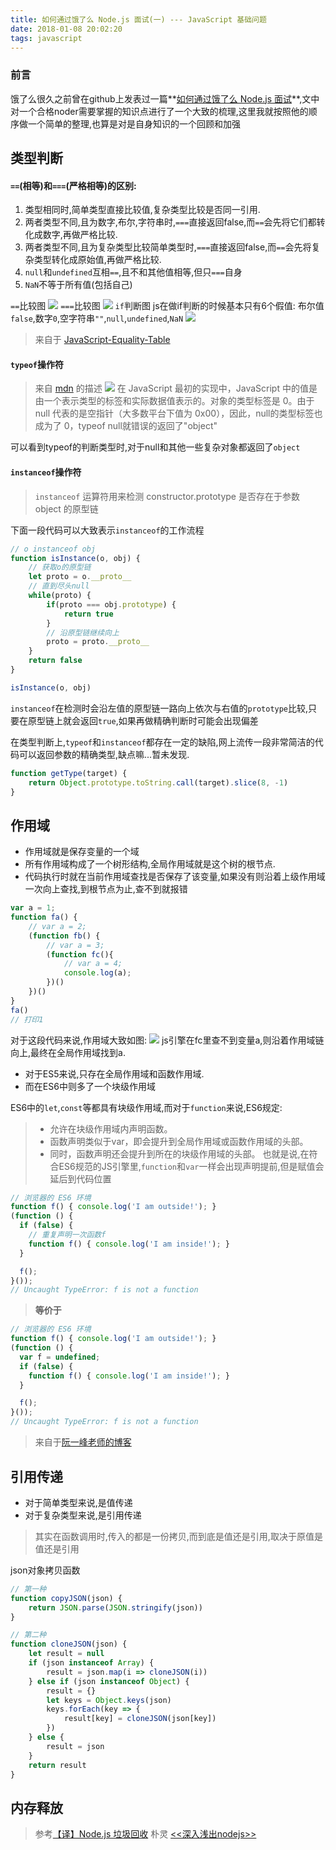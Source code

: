 ```yaml
---
title: 如何通过饿了么 Node.js 面试(一) --- JavaScript 基础问题
date: 2018-01-08 20:02:20
tags: javascript
---
```


### 前言
饿了么很久之前曾在github上发表过一篇**[如何通过饿了么 Node.js 面试](https://github.com/ElemeFE/node-interview/)**,文中对一个合格noder需要掌握的知识点进行了一个大致的梳理,这里我就按照他的顺序做一个简单的整理,也算是对是自身知识的一个回顾和加强

## 类型判断
#### `==`(相等)和`===`(严格相等)的区别:
1. 类型相同时,简单类型直接比较值,复杂类型比较是否同一引用.
2. 两者类型不同,且为数字,布尔,字符串时,`===`直接返回false,而`==`会先将它们都转化成数字,再做严格比较.
3. 两者类型不同,且为复杂类型比较简单类型时,`===`直接返回false,而`==`会先将复杂类型转化成原始值,再做严格比较.
4. `null`和`undefined`互相`==`,且不和其他值相等,但只`===`自身
5. `NaN`不等于所有值(包括自己)

<!-- more -->

`==`比较图
![](https://ws1.sinaimg.cn/large/005tsFX0gy1fn9i33ty02j30ip0hljro.jpg)
`===`比较图
![](https://ws1.sinaimg.cn/large/005tsFX0gy1fn9i33yetrj30iq0hj0t0.jpg)
`if`判断图
js在做if判断的时候基本只有6个假值: 布尔值`false`,数字`0`,空字符串`""`,`null`,`undefined`,`NaN`
![](https://ws1.sinaimg.cn/large/005tsFX0gy1fn9i342spsj30ad0ez74r.jpg)
> 来自于 [JavaScript-Equality-Table](https://dorey.github.io/JavaScript-Equality-Table/)

#### `typeof`操作符
> 来自 [mdn](https://developer.mozilla.org/zh-CN/docs/Web/JavaScript/Reference/Operators/typeof) 的描述
![](https://ws1.sinaimg.cn/large/005tsFX0gy1fna6vwbw9wj30q40bp0te.jpg)
在 JavaScript 最初的实现中，JavaScript 中的值是由一个表示类型的标签和实际数据值表示的。对象的类型标签是 0。由于 null 代表的是空指针（大多数平台下值为 0x00），因此，null的类型标签也成为了 0，typeof null就错误的返回了"object"

可以看到typeof的判断类型时,对于null和其他一些复杂对象都返回了`object`

#### `instanceof`操作符
> `instanceof` 运算符用来检测 constructor.prototype 是否存在于参数 object 的原型链

下面一段代码可以大致表示`instanceof`的工作流程
```javascript
// o instanceof obj
function isInstance(o, obj) {
    // 获取o的原型链
    let proto = o.__proto__
    // 直到尽头null
    while(proto) {
        if(proto === obj.prototype) {
            return true
        }
        // 沿原型链继续向上
        proto = proto.__proto__ 
    }
    return false
}

isInstance(o, obj)
```
`instanceof`在检测时会沿左值的原型链一路向上依次与右值的`prototype`比较,只要在原型链上就会返回`true`,如果再做精确判断时可能会出现偏差

在类型判断上,`typeof`和`instanceof`都存在一定的缺陷,网上流传一段非常简洁的代码可以返回参数的精确类型,缺点嘛...暂未发现.
```javascript
function getType(target) {
    return Object.prototype.toString.call(target).slice(8, -1)
}
```

## 作用域
- 作用域就是保存变量的一个域
- 所有作用域构成了一个树形结构,全局作用域就是这个树的根节点.
- 代码执行时就在当前作用域查找是否保存了该变量,如果没有则沿着上级作用域一次向上查找,到根节点为止,查不到就报错
```javascript
var a = 1;
function fa() {
    // var a = 2;
    (function fb() {
        // var a = 3;
        (function fc(){
            // var a = 4;
            console.log(a);
        })()
    })()
}
fa()
// 打印1
```
对于这段代码来说,作用域大致如图:
![](https://ws1.sinaimg.cn/large/005tsFX0gy1fnkvc0lrakj30dt09r3yj.jpg)
js引擎在fc里查不到变量a,则沿着作用域链向上,最终在全局作用域找到a.

- 对于ES5来说,只存在全局作用域和函数作用域.
- 而在ES6中则多了一个块级作用域

ES6中的`let`,`const`等都具有块级作用域,而对于`function`来说,ES6规定:
> - 允许在块级作用域内声明函数。
> - 函数声明类似于var，即会提升到全局作用域或函数作用域的头部。
> - 同时，函数声明还会提升到所在的块级作用域的头部。
也就是说,在符合ES6规范的JS引擎里,`function`和`var`一样会出现声明提前,但是赋值会延后到代码位置
```javascript
// 浏览器的 ES6 环境
function f() { console.log('I am outside!'); }
(function () {
  if (false) {
    // 重复声明一次函数f
    function f() { console.log('I am inside!'); }
  }

  f();
}());
// Uncaught TypeError: f is not a function
```
> **等价于**
```javascript
// 浏览器的 ES6 环境
function f() { console.log('I am outside!'); }
(function () {
  var f = undefined;
  if (false) {
    function f() { console.log('I am inside!'); }
  }

  f();
}());
// Uncaught TypeError: f is not a function
```

> 来自于[阮一峰老师的博客](http://es6.ruanyifeng.com/)

## 引用传递
- 对于简单类型来说,是值传递
- 对于复杂类型来说,是引用传递

> 其实在函数调用时,传入的都是一份拷贝,而到底是值还是引用,取决于原值是值还是引用

json对象拷贝函数
```javascript
// 第一种
function copyJSON(json) {
    return JSON.parse(JSON.stringify(json))
}

// 第二种
function cloneJSON(json) {
    let result = null
    if (json instanceof Array) {
        result = json.map(i => cloneJSON(i))
    } else if (json instanceof Object) {
        result = {}
        let keys = Object.keys(json)
        keys.forEach(key => {
            result[key] = cloneJSON(json[key])
        })
    } else {
        result = json
    }
    return result
}
```

## 内存释放

> 参考[【译】Node.js 垃圾回收](https://eggggger.xyz/2016/10/22/node-gc/)
> 朴灵 [<<深入浅出nodejs>>]()